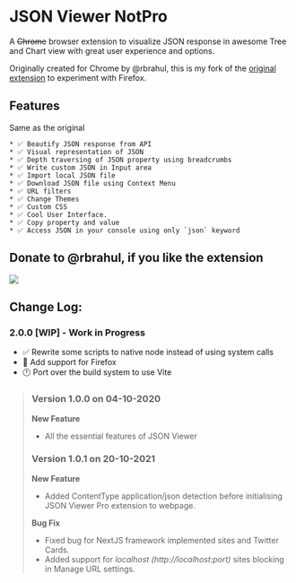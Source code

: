 # JSON Viewer NotPro

A ~~Chrome~~ browser extension to visualize JSON response in awesome Tree and Chart view with great user experience and options.

Originally created for Chrome by @rbrahul, this is my fork of the [original extension](https://github.com/rbrahul/Awesome-JSON-Viewer) to experiment with Firefox.

## Features

Same as the original

    * ✅ Beautify JSON response from API
    * ✅ Visual representation of JSON
    * ✅ Depth traversing of JSON property using breadcrumbs
    * ✅ Write custom JSON in Input area
    * ✅ Import local JSON file
    * ✅ Download JSON file using Context Menu
    * ✅ URL filters
    * ✅ Change Themes
    * ✅ Custom CSS
    * ✅ Cool User Interface.
    * ✅ Copy property and value
    * ✅ Access JSON in your console using only `json` keyword

## Donate to @rbrahul, if you like the extension

[![](https://www.paypalobjects.com/en_US/DK/i/btn/btn_donateCC_LG.gif)](https://www.paypal.com/donate?hosted_button_id=VQLQGCRJAAF3L)

## Change Log:

### 2.0.0 \[WIP] - Work in Progress

- ✅ Rewrite some scripts to native node instead of using system calls
- 🚧 Add support for Firefox
- 🕛 Port over the build system to use Vite

> ### Version 1.0.0 on 04-10-2020
>
> **New Feature**
>
> - All the essential features of JSON Viewer
>
> ### Version 1.0.1 on 20-10-2021
>
> **New Feature**
>
> - Added ContentType application/json detection before initialising JSON Viewer Pro extension to webpage.
>
> **Bug Fix**
>
> - Fixed bug for NextJS framework implemented sites and Twitter Cards.
> - Added support for _localhost (http://localhost:port)_ sites blocking in Manage URL settings.
